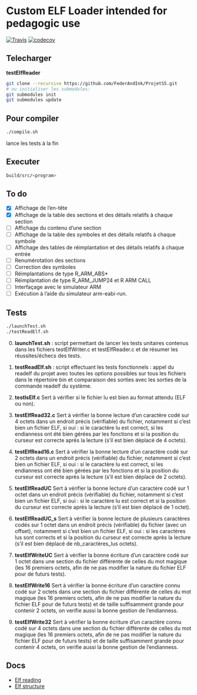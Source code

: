 # Custom ELF Loader intended for pedagogic use

[![Travis](https://travis-ci.org/FederAndInk/ProjetS5.svg?branch=master)](https://travis-ci.org/FederAndInk/ProjetS5)
[![codecov](https://codecov.io/gh/FederAndInk/ProjetS5/branch/master/graph/badge.svg)](https://codecov.io/gh/FederAndInk/ProjetS5)

## Telecharger
 **testElfReader**
```bash
git clone --recursive https://github.com/FederAndInk/ProjetS5.git
# ou initialiser les submodules:
git submodules init
git submodules update
```

## Pour compiler

```bash
./compile.sh
```

lance les tests à la fin

## Executer

```bash
build/src/<program>
```

## To do

- [x] Affichage de l’en-tête
- [x] Affichage de la table des sections et des détails relatifs à chaque section
- [ ] Affichage du contenu d’une section
- [ ] Affichage de la table des symboles et des détails relatifs à chaque symbole
- [ ] Affichage des tables de réimplantation et des détails relatifs à chaque entrée
- [ ] Renumérotation des sections
- [ ] Correction des symboles
- [ ] Réimplantations de type R_ARM_ABS*
- [ ] Réimplantation de type R_ARM_JUMP24 et R ARM CALL
- [ ] Interfaçage avec le simulateur ARM
- [ ] Exécution à l’aide du simulateur arm-eabi-run.

## Tests

```bash
./launchTest.sh
./testReadElf.sh
```
0. **launchTest.sh** : script permettant de lancer les tests unitaires contenus dans les fichiers testElfWriter.c et testElfReader.c et de résumer les réussites/échecs des tests.

1. **testReadElf.sh** : script effectuant les tests fonctionnels : appel du readelf du projet avec toutes les options possibles sur tous les fichiers dans le répertoire bin et comparaison des sorties avec les sorties de la commande readelf du système.

2. **testIsElf.c** Sert à vérifier si le fichier lu est bien au format attendu (ELF ou non).

3. **testElfRead32.c** Sert à vérifier la bonne lecture d’un caractère codé sur 4 octets dans un endroit précis (vérifiable) du fichier, notamment si c’est bien un fichier ELF, si oui : si le caractère lu est correct, si les endianness ont été bien gérées par les fonctions et si la position du curseur est correcte après la lecture (s’il est bien déplacé de 4 octets).

4. **testElfRead16.c** Sert à vérifier la bonne lecture d’un caractère codé sur 2 octets dans un endroit précis (vérifiable) du fichier, notamment si c’est bien un fichier ELF, si oui : si le caractère lu est correct, si les endianness ont été bien gérées par les fonctions et si la position du curseur est correcte après la lecture (s’il est bien déplacé de 2 octets).

5. **testElfReadUC** Sert à vérifier la bonne lecture d’un caractère codé sur 1 octet dans un endroit précis (vérifiable) du fichier, notamment si c’est bien un fichier ELF, si oui : si le caractère lu est correct et si la position du curseur est correcte après la lecture (s’il est bien déplacé de 1 octet).

6. **testElfReadUC_s** Sert à vérifier la bonne lecture de plusieurs caractères codés sur 1 octet dans un endroit précis (vérifiable) du fichier (avec un offset), notamment si c’est bien un fichier ELF, si oui : si les caractères lus sont corrects et si la position du curseur est correcte après la lecture (s’il est bien déplacé de nb_caractères_lus octets).

7. **testElfWriteUC** Sert à vérifier la bonne écriture d’un caractère codé sur 1 octet dans une section du fichier différente de celles du mot magique (les 16 premiers octets, afin de ne pas modifier la nature du fichier ELF pour de futurs tests).

8. **testElfWrite16** Sert à vérifier la bonne écriture d’un caractère connu codé sur 2 octets dans une section du fichier différente de celles du mot magique (les 16 premiers octets, afin de ne pas modifier la nature du fichier ELF pour de futurs tests) et de taille suffisamment grande pour contenir 2 octets, on verifie aussi la bonne gestion de l’endianness. 

9. **testElfWrite32** Sert à vérifier la bonne écriture d’un caractère connu codé sur 4 octets dans une section du fichier différente de celles du mot magique (les 16 premiers octets, afin de ne pas modifier la nature du fichier ELF pour de futurs tests) et de taille suffisamment grande pour contenir 4 octets, on verifie aussi la bonne gestion de l’endianness. 

## Docs

- [Elf reading](https://wiki.osdev.org/ELF_Tutorial)
- [Elf structure](https://wiki.osdev.org/ELF)
